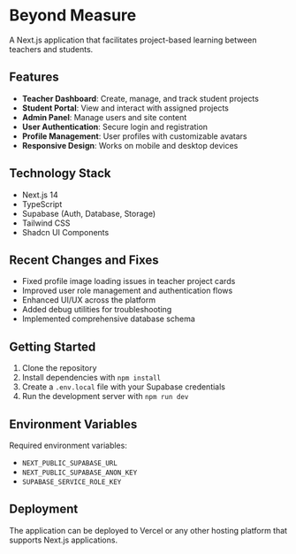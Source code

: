 # Beyond Measure

A Next.js application that facilitates project-based learning between teachers and students.

## Features

- **Teacher Dashboard**: Create, manage, and track student projects
- **Student Portal**: View and interact with assigned projects
- **Admin Panel**: Manage users and site content
- **User Authentication**: Secure login and registration
- **Profile Management**: User profiles with customizable avatars
- **Responsive Design**: Works on mobile and desktop devices

## Technology Stack

- Next.js 14
- TypeScript
- Supabase (Auth, Database, Storage)
- Tailwind CSS
- Shadcn UI Components

## Recent Changes and Fixes

- Fixed profile image loading issues in teacher project cards
- Improved user role management and authentication flows
- Enhanced UI/UX across the platform
- Added debug utilities for troubleshooting
- Implemented comprehensive database schema

## Getting Started

1. Clone the repository
2. Install dependencies with `npm install`
3. Create a `.env.local` file with your Supabase credentials
4. Run the development server with `npm run dev`

## Environment Variables

Required environment variables:
- `NEXT_PUBLIC_SUPABASE_URL`
- `NEXT_PUBLIC_SUPABASE_ANON_KEY`
- `SUPABASE_SERVICE_ROLE_KEY`

## Deployment

The application can be deployed to Vercel or any other hosting platform that supports Next.js applications. 